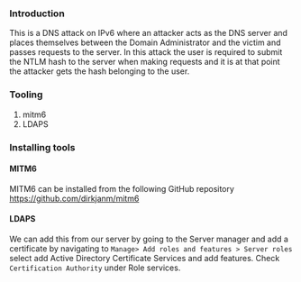### Introduction
This is a DNS attack on IPv6 where an attacker acts as the DNS server and places themselves between the Domain Administrator and the victim and passes requests to the server. 
In this attack the user is required to submit the NTLM hash to the server when making requests and it is at that point the attacker gets the hash belonging to the user.

### Tooling
1. mitm6
2. LDAPS

### Installing tools
#### MITM6
MITM6 can be installed from the following GitHub repository https://github.com/dirkjanm/mitm6 

#### LDAPS
We can add this from our server by going to the Server manager and add a certificate by navigating to `Manage> Add roles and features > Server roles` select add Active Directory Certificate Services and add features. Check `Certification Authority` under Role services.

